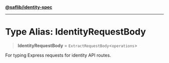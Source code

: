 [**@saflib/identity-spec**](../index.md)

---

# Type Alias: IdentityRequestBody

> **IdentityRequestBody** = `ExtractRequestBody`\<`operations`\>

For typing Express requests for identity API routes.
